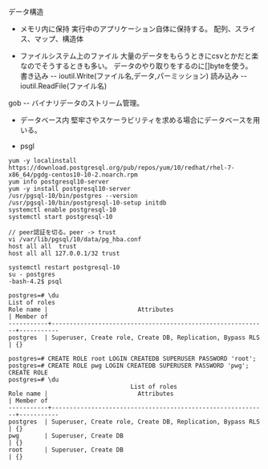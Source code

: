  データ構造
 - メモリ内に保持
 実行中のアプリケーション自体に保持する。
 配列、スライス、マップ、構造体
 
 - ファイルシステム上のファイル
 大量のデータをもらうときにcsvとかだと楽なのでそうするときも多い。
 データのやり取りをするのに[]byteを使う。
 書き込み -- ioutil.Write(ファイル名,データ,パーミッション)
 読み込み -- ioutil.ReadFile(ファイル名)

 gob -- バイナリデータのストリーム管理。
 
 - データベース内
 堅牢さやスケーラビリティを求める場合にデータベースを用いる。
   
 - psgl
 
```
yum -y localinstall https://download.postgresql.org/pub/repos/yum/10/redhat/rhel-7-x86_64/pgdg-centos10-10-2.noarch.rpm
yum info postgresql10-server
yum -y install postgresql10-server
/usr/pgsql-10/bin/postgres --version
/usr/pgsql-10/bin/postgresql-10-setup initdb
systemctl enable postgresql-10
systemctl start postgresql-10

// peer認証を切る。peer -> trust
vi /var/lib/pgsql/10/data/pg_hba.conf
host all all  trust
host all all 127.0.0.1/32 trust

systemctl restart postgresql-10
su - postgres
-bash-4.2$ psql

postgres=# \du
List of roles
Role name |                         Attributes                         | Member of
-----------+------------------------------------------------------------+-----------
postgres  | Superuser, Create role, Create DB, Replication, Bypass RLS | {}

postgres=# CREATE ROLE root LOGIN CREATEDB SUPERUSER PASSWORD 'root';
postgres=# CREATE ROLE pwg LOGIN CREATEDB SUPERUSER PASSWORD 'pwg';
CREATE ROLE
postgres=# \du
                                  List of roles
Role name |                         Attributes                         | Member of
-----------+------------------------------------------------------------+-----------
postgres  | Superuser, Create role, Create DB, Replication, Bypass RLS | {}
pwg       | Superuser, Create DB                                       | {}
root      | Superuser, Create DB                                       | {}




```